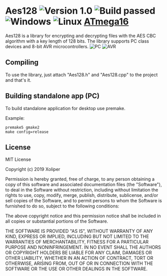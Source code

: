 # Aes128 ![Version 1.0](https://img.shields.io/badge/Version-1.0-brightgreen.svg) ![Build passed](https://img.shields.io/badge/Build-Passed-brightgreen.svg) ![Windows](https://img.shields.io/badge/Windows-blue.svg) ![Linux](https://img.shields.io/badge/Linux-blue.svg) [ATmega16](https://img.shields.io/badge/ATmega16-blue.svg)

Aes128 is a library for encrypting and decrypting files with the AES CBC algorithm with a key length of 128 bits. The library supports PC class devices and 8-bit AVR microcontrollers. ![PC](https://img.shields.io/badge/PC-blue.svg) ![AVR](https://img.shields.io/badge/AVR-blue.svg)

## Compiling

To use the library, just attach "Aes128.h" and "Aes128.cpp" to the project and that's it.

## Building standalone app (PC)

To build standalone application for desktop use premake.

Example:
```
premake5 gmake2
make config=release
```


## License
MIT License

Copyright (c) 2019 Xoliper

Permission is hereby granted, free of charge, to any person obtaining a copy
of this software and associated documentation files (the "Software"), to deal
in the Software without restriction, including without limitation the rights
to use, copy, modify, merge, publish, distribute, sublicense, and/or sell
copies of the Software, and to permit persons to whom the Software is
furnished to do so, subject to the following conditions:

The above copyright notice and this permission notice shall be included in all
copies or substantial portions of the Software.

THE SOFTWARE IS PROVIDED "AS IS", WITHOUT WARRANTY OF ANY KIND, EXPRESS OR
IMPLIED, INCLUDING BUT NOT LIMITED TO THE WARRANTIES OF MERCHANTABILITY,
FITNESS FOR A PARTICULAR PURPOSE AND NONINFRINGEMENT. IN NO EVENT SHALL THE
AUTHORS OR COPYRIGHT HOLDERS BE LIABLE FOR ANY CLAIM, DAMAGES OR OTHER
LIABILITY, WHETHER IN AN ACTION OF CONTRACT, TORT OR OTHERWISE, ARISING FROM,
OUT OF OR IN CONNECTION WITH THE SOFTWARE OR THE USE OR OTHER DEALINGS IN THE
SOFTWARE.
